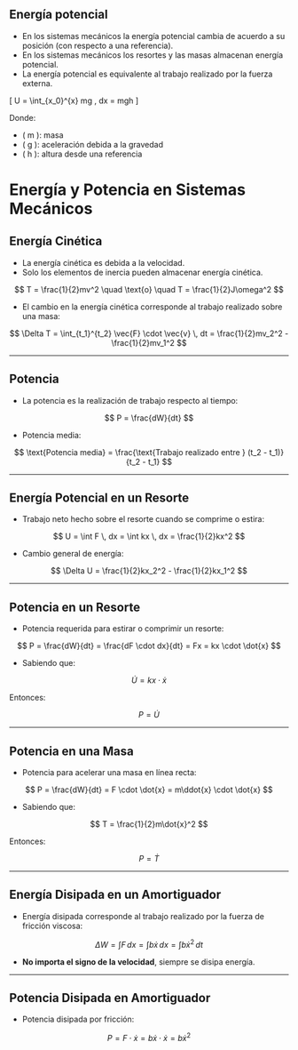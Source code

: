 ## Energía potencial

- En los sistemas mecánicos la energía potencial cambia de acuerdo a su posición (con respecto a una referencia).
- En los sistemas mecánicos los resortes y las masas almacenan energía potencial.
- La energía potencial es equivalente al trabajo realizado por la fuerza externa.

\[ U = \int_{x_0}^{x} mg \, dx = mgh \]

Donde:
- \( m \): masa
- \( g \): aceleración debida a la gravedad
- \( h \): altura desde una referencia
  
# Energía y Potencia en Sistemas Mecánicos

## Energía Cinética

- La energía cinética es debida a la velocidad.
- Solo los elementos de inercia pueden almacenar energía cinética.

$$
T = \frac{1}{2}mv^2 \quad \text{o} \quad T = \frac{1}{2}J\omega^2
$$

- El cambio en la energía cinética corresponde al trabajo realizado sobre una masa:

$$
\Delta T = \int_{t_1}^{t_2} \vec{F} \cdot \vec{v} \, dt = \frac{1}{2}mv_2^2 - \frac{1}{2}mv_1^2
$$

---

## Potencia

- La potencia es la realización de trabajo respecto al tiempo:

$$
P = \frac{dW}{dt}
$$

- Potencia media:

$$
\text{Potencia media} = \frac{\text{Trabajo realizado entre } (t_2 - t_1)}{t_2 - t_1}
$$

---

## Energía Potencial en un Resorte

- Trabajo neto hecho sobre el resorte cuando se comprime o estira:

$$
U = \int F \, dx = \int kx \, dx = \frac{1}{2}kx^2
$$

- Cambio general de energía:

$$
\Delta U = \frac{1}{2}kx_2^2 - \frac{1}{2}kx_1^2
$$

---

## Potencia en un Resorte

- Potencia requerida para estirar o comprimir un resorte:

$$
P = \frac{dW}{dt} = \frac{dF \cdot dx}{dt} = Fx = kx \cdot \dot{x}
$$

- Sabiendo que:

$$
\dot{U} = kx \cdot \dot{x}
$$

Entonces:

$$
P = \dot{U}
$$

---

## Potencia en una Masa

- Potencia para acelerar una masa en línea recta:

$$
P = \frac{dW}{dt} = F \cdot \dot{x} = m\ddot{x} \cdot \dot{x}
$$

- Sabiendo que:

$$
T = \frac{1}{2}m\dot{x}^2
$$

Entonces:

$$
P = \dot{T}
$$

---

## Energía Disipada en un Amortiguador

- Energía disipada corresponde al trabajo realizado por la fuerza de fricción viscosa:

$$
\Delta W = \int F \, dx = \int b\dot{x} \, dx = \int b\dot{x}^2 \, dt
$$

- **No importa el signo de la velocidad**, siempre se disipa energía.

---

## Potencia Disipada en Amortiguador

- Potencia disipada por fricción:

$$
P = F \cdot \dot{x} = b\dot{x} \cdot \dot{x} = b\dot{x}^2
$$
